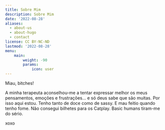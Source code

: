 ```yaml
---
title: Sobre Mim
description: Sobre Mim
date: '2022-08-28'
aliases:
  - about-us
  - about-hugo
  - contact
license: CC BY-NC-ND
lastmod: '2022-08-28'
menu:
    main: 
        weight: -90
        params:
            icon: user
---
```


Miau, bitches!

A minha terapeuta aconselhou-me a tentar expressar melhor os meus pensamentos, emoções e frustrações... e só deus sabe que são muitas.
Por isso aqui estou.
Tenho tanto de doce como de sassy. E mau feitio quando tenho fome. Não consegui bilhetes para os Catplay. Basic humans tiram-me do sério. 

xoxo
